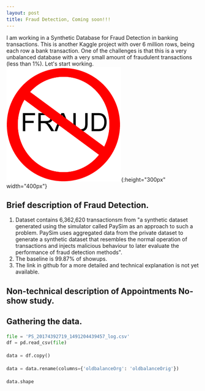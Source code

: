 ```yaml
---
layout: post
title: Fraud Detection, Coming soon!!!
---
```


I am working in a Synthetic Database for Fraud Detection in banking transactions. This is another Kaggle project with over 6 million rows, being each row a bank transaction. One of the challenges is that this is a very unbalanced database with a very small amount of fraudulent transactions (less than 1%). Let's start working.
![nofrauds](/images/nofrauds.gif){:height="300px" width="400px"}


## Brief description of Fraud Detection.
  1. Dataset contains 6,362,620 transactionsm from "a synthetic dataset generated using the simulator called PaySim as an approach to such a problem. PaySim uses aggregated data from the private dataset to generate a synthetic dataset that resembles the normal operation of transactions and injects malicious behaviour to later evaluate the performance of fraud detection methods".
  2. The baseline is 99.87% of showups.
  3. The link in github for a more detailed and technical explanation is not yet available.
  
## Non-technical description of Appointments No-show study.

 ## Gathering the data.
  


```python
file = 'PS_20174392719_1491204439457_log.csv'
df = pd.read_csv(file)

data = df.copy()

data = data.rename(columns={'oldbalanceOrg': 'oldbalanceOrig'})

data.shape
```
